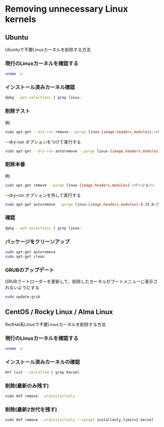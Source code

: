 # Removing unnecessary Linux kernels

## Ubuntu
Ubuntuで不要Linuxカーネルを削除する方法

### 現行のLinuxカーネルを確認する
``` bash
uname -a
```

### インストール済みカーネル確認
``` bash
dpkg --get-selections | grep linux-
```

### 削除テスト
例:
``` bash
sudo apt-get --dry-run remove --purge linux-{image,headers,modules}-<バージョン>
```
--dry-run オプションをつけて実行する
``` bash
sudo apt-get --dry-run autoremove --purge linux-{image,headers,modules}-5.15.0-{56,58}
```

### 削除本番

例:
``` bash
sudo apt-get remove --purge linux-{image,headers,modules}-<バージョン>
```
--dry-run オプションを外して実行する
``` bash
sudo apt-get autoremove --purge linux-{image,headers,modules}-5.15.0-{56,58}
```

### 確認
``` bash
dpkg --get-selections | grep linux-
```

### パッケージをクリーンアップ
``` bash
sudo apt-get autoremove
sudo apt-get clean
```

### GRUBのアップデート
GRUBブートローダーを更新して、削除したカーネルがブートメニューに表示されないようにする
``` bash
sudo update-grub
```


## CentOS / Rocky Linux / Alma Linux
RedHat系Linuxで不要Linuxカーネルを削除する方法

### 現行のLinuxカーネルを確認する
``` bash
uname -a
```

### インストール済みカーネルの確認
``` bash
dnf list --installed | grep kernel
```

### 削除(最新のみ残す)
``` bash
sudo dnf remove --oldinstallonly
```

### 削除(最新2世代を残す)
``` bash
sudo dnf remove --oldinstallonly --setopt installonly_limit=2 kernel
```
